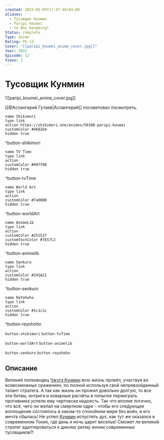 ```yaml
---
created: 2025-01-05T17:57:49+03:00
aliases:
  - Тусовщик Кунмин
  - Paripi Koumei
  - Ya Boy Kongming!
Status: complete
Type: anime
Rating: PG-13
Cover: "[[paripi_koumei_anime_cover.jpg]]"
Year: 2022
Episode: 12
Views: 1
---
```


# Тусовщик Кунмин

![[paripi_koumei_anime_cover.jpg]]

[[@Аслангерий Гутаев|Аслангерий]] посоветовал посмотреть.

```button
name Shikimori
type link
action https://shikimori.one/animes/50380-paripi-koumei
customColor #4682b4
hidden true
```
^button-shikimori

```button
name TV Time
type link
action 
customColor #997f00
hidden true
```
^button-tvTime

```button
name World Art
type link
action 
customColor #7a0000
hidden true
```
^button-worldArt

```button
name AnimeLib
type link
action 
customColor #252527
customTextColor #7E57C2
hidden true
```
^button-animelib

```button
name Senkuro
type link
action 
customColor #191A21
hidden true
```
^button-senkuro

```button
name ReYohoho
type link
action 
customColor #1c1c1c
hidden true
```
^button-reyohoho



`button-shikimori` `button-tvTime`

`button-worldArt` `button-animelib`

`button-senkuro` `button-reyohoho`



## Описание

Великий полководец [Чжугэ Кунмин](https://shikimori.one/characters/203656-kongming-zhuge) всю жизнь провёл, участвуя во всевозможных сражениях, по полной используя свой непревзойденный талант стратега. А так как жизнь он прожил довольно долгую, то все эти битвы, интриги и коварные расчёты в попытке переиграть противника успели ему чертовски надоесть. Так что вполне логично, что всё, чего он желал на смертном одре - чтобы его следующее воплощение состоялось в каком-то спокойном мире без войн, и его мечта сбылась! Не успел [Кунмин](https://shikimori.one/characters/203656-kongming-zhuge) испустить дух, как тут же оказался в современном Токио, где день и ночь царит веселье! Сможет ли великий стратег адаптироваться к дикому ритму жизни современных тусовщиков?!

